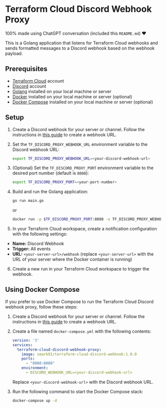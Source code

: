 # Terraform Cloud Discord Webhook Proxy

100% made using ChatGPT conversation (included this `README.md`) :heart:

This is a Golang application that listens for Terraform Cloud webhooks and sends formatted messages to a Discord webhook based on the webhook payload.

## Prerequisites

- [Terraform Cloud](https://app.terraform.io/) account
- [Discord](https://discord.com/) account
- [Golang](https://golang.org/) installed on your local machine or server
- [Docker](https://www.docker.com/) installed on your local machine or server (optional)
- [Docker Compose](https://docs.docker.com/compose/) installed on your local machine or server (optional)

## Setup

1. Create a Discord webhook for your server or channel. Follow the instructions in [this guide](https://support.discord.com/hc/en-us/articles/228383668-Intro-to-Webhooks) to create a webhook URL.

2. Set the `TF_DISCORD_PROXY_WEBHOOK_URL` environment variable to the Discord webhook URL:

    ```bash
    export TF_DISCORD_PROXY_WEBHOOK_URL=<your-discord-webhook-url>
    ```

3. (Optional) Set the `TF_DISCORD_PROXY_PORT` environment variable to the desired port number (default is `8080`):

    ```bash
    export TF_DISCORD_PROXY_PORT=<your-port-number>
    ```

4. Build and run the Golang application:

    ```bash
    go run main.go
    ```

    or 

    ```bash
    docker run -p $TF_DISCORD_PROXY_PORT:8080 -e TF_DISCORD_PROXY_WEBHOOK_URL=$TF_DISCORD_PROXY_WEBHOOK_URL smark91/terraform-cloud-discord-webhook:1.0.0
    ```

5. In your Terraform Cloud workspace, create a notification configuration with the following settings:
- **Name:** Discord Webhook
- **Trigger:** All events
- **URL:** `<your-server-url>/webhook` (replace `<your-server-url>` with the URL of your server where the Docker container is running)

6. Create a new run in your Terraform Cloud workspace to trigger the webhook.

## Using Docker Compose

If you prefer to use Docker Compose to run the Terraform Cloud Discord webhook proxy, follow these steps:

1. Create a Discord webhook for your server or channel. Follow the instructions in [this guide](https://support.discord.com/hc/en-us/articles/228383668-Intro-to-Webhooks) to create a webhook URL.

2. Create a file named `docker-compose.yml` with the following contents:

   ```yaml
   version: '3'
   services:
     terraform-cloud-discord-webhook-proxy:
       image: smark91/terraform-cloud-discord-webhook:1.0.0
       ports:
         - "8080:8080"
       environment:
         - DISCORD_WEBHOOK_URL=<your-discord-webhook-url>
   ```

   Replace `<your-discord-webhook-url>` with the Discord webhook URL.

3. Run the following command to start the Docker Compose stack:

   ```bash
   docker-compose up -d
   ```

